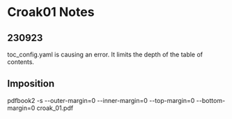 # Croak01 Notes

## 230923
toc_config.yaml is causing an error. It limits the depth of the table of contents.

## Imposition
pdfbook2 -s --outer-margin=0 --inner-margin=0 --top-margin=0 --bottom-margin=0 croak_01.pdf 
